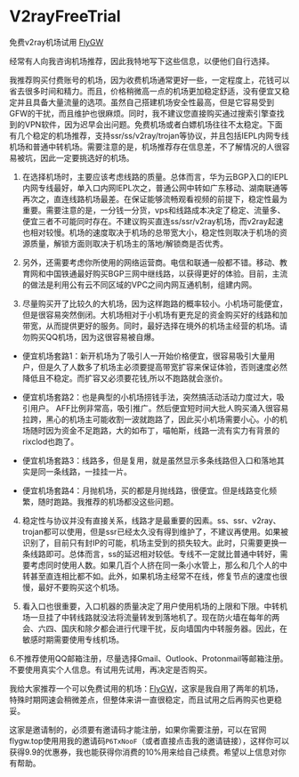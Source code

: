 # V2rayFreeTrial
免费v2ray机场试用 [FlyGW](https://m.flyoutgw.top/#/register?code=P6TxNooF)

经常有人向我咨询机场推荐，因此我特地写下这些信息，以便他们自行选择。

我推荐购买付费账号的机场，因为收费机场通常更好一些，一定程度上，花钱可以省去很多时间和精力。而且，价格稍微高一点的机场更加稳定舒适，没有便宜又稳定并且具备大量流量的选项。虽然自己搭建机场安全性最高，但是它容易受到GFW的干扰，而且维护也很麻烦。同时，我不建议您直接购买通过搜索引擎查找到的VPN软件，因为迟早会出问题。免费机场或者白嫖机场往往不太稳定。下面有几个稳定的机场推荐，支持ssr/ss/v2ray/trojan等协议，并且包括IEPL内网专线机场和普通中转机场。需要注意的是，机场推荐存在信息差，不了解情况的人很容易被坑，因此一定要挑选好的机场。

1. 在选择机场时，主要应该考虑线路的质量。总体而言，华为云BGP入口的IEPL内网专线最好，单入口内网IEPL次之，普通公网中转如广东移动、湖南联通等再次之，直连线路机场最差。在保证能够流畅观看视频的前提下，稳定性最为重要。需要注意的是，一分钱一分货，vps和线路成本决定了稳定、流量多、便宜三者不可能同时存在。不建议购买直连ss/ssr/v2ray机场，而v2ray起速也相对较慢。机场的速度取决于机场的总带宽大小，稳定性则取决于机场的资源质量，解锁方面则取决于机场主的落地/解锁商是否优秀。

2. 另外，还需要考虑你所使用的网络运营商。电信和联通一般都不错。移动、教育网和中国铁通最好购买BGP三网中继线路，以获得更好的体验。目前，主流的做法是利用公有云不同区域的VPC之间内网互通机制，组建内网。

3. 尽量购买开了比较久的大机场，因为这样跑路的概率较小。小机场可能便宜，但是很容易突然倒闭。大机场相对于小机场有更充足的资金购买好的线路和加带宽，从而提供更好的服务。同时，最好选择在境外的机场主经营的机场。请勿购买QQ机场，因为这很容易被自爆。

  - 便宜机场套路1：新开机场为了吸引人一开始价格便宜，很容易吸引大量用户，但是久了人数多了机场主必须要提高带宽扩容来保证体验，否则速度必然降低且不稳定。而扩容又必须要花钱,所以不跑路就会涨价。

  - 便宜机场套路2：也是典型的小机场捞钱手法，突然搞活动活动力度过大，吸引用户。 AFF比例非常高，吸引推广。然后便宜短时间大批人购买涌入很容易拉跨，黑心的机场主可能收割一波就跑路了，因此买小机场需要小心。小的机场随时因为资金不足跑路，大的如布丁，喵帕斯，线路一流有实力有背景的rixclod也跑了。

  - 便宜机场套路3：线路多，但是复用，就是虽然显示多条线路但入口和落地其实是同一条线路，一挂挂一片。

  - 便宜机场套路4：月抛机场，买的都是月抛线路，很便宜。但是线路变化频繁，随时跑路。我推荐的机场都没这些问题。

4. 稳定性与协议并没有直接关系，线路才是最重要的因素。ss、ssr、v2ray、trojan都可以使用，但是ssr已经太久没有得到维护了，不建议再使用。如果被识别了，目前只有封IP的可能，机场主受到的损失较大。此时，只需要更换一条线路即可。总体而言，ss的延迟相对较低。专线不一定就比普通中转好，需要考虑同时使用人数。如果几百个人挤在同一条小水管上，那么和几个人的中转甚至直连相比都不如。此外，如果机场主经常不在线，修复节点的速度也很慢，最好不要购买这个机场。

5. 看入口也很重要，入口机器的质量决定了用户使用机场的上限和下限。中转机场一旦挂了中转线路就没法将流量转发到落地机了。现在防火墙在每年的两会、六四、国庆和除夕都会进行代理干扰，反向墙国内中转服务器。因此，在敏感时期需要使用专线机场。

6.不推荐使用QQ邮箱注册，尽量选择Gmail、Outlook、Protonmail等邮箱注册。不要使用真实个人信息。有试用先试用，再决定是否购买。

我给大家推荐一个可以免费试用的机场：[FlyGW](https://m.flyoutgw.top/#/register?code=P6TxNooF)，这家是我自用了两年的机场，特殊时期网速会稍微差点，但整体来讲一直很稳定，而且试用之后再购买也更稳妥。

这家是邀请制的，必须要有邀请码才能注册，如果你需要注册，可以在官网flygw.top使用用我的邀请码`P6TxNooF`（或者直接点击我的邀请链接），这样你可以获得9.9的优惠券，我也能获得你消费的10%用来给自己续费。希望以上信息对你有帮助。

